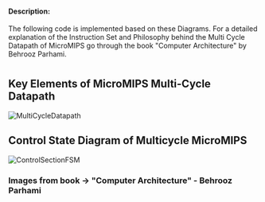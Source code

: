 #### Description: 
The following code is implemented based on these Diagrams. For a detailed explanation of the Instruction Set and Philosophy behind the Multi Cycle Datapath of MicroMIPS go through the book "Computer Architecture" by Behrooz Parhami.
#
## Key Elements of MicroMIPS Multi-Cycle Datapath
![MultiCycleDatapath](https://github.com/manav4code/Computer-Architecture/assets/106110688/7292e462-7d0b-4be0-8ea2-c03042b595a6)


## Control State Diagram of Multicycle MicroMIPS
![ControlSectionFSM](https://github.com/manav4code/Computer-Architecture/assets/106110688/101f32ea-03fb-4fbf-914c-faeab92b47ca)


### Images from book -> "Computer Architecture" - Behrooz Parhami
